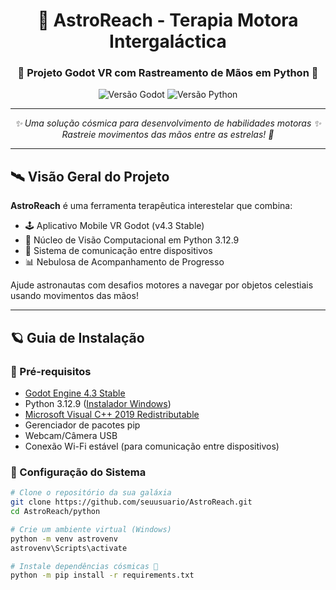 <div align="center">
  <h1>🚀 AstroReach - Terapia Motora Intergaláctica</h1>
  <h3>🌌 Projeto Godot VR com Rastreamento de Mãos em Python 🌠</h3>
  <img src="https://img.shields.io/badge/Godot-4.4%20Stable-478CBF?logo=godot-engine" alt="Versão Godot">
  <img src="https://img.shields.io/badge/Python-3.12.9-3776AB?logo=python" alt="Versão Python">
</div>

---

<div align="center">
  <em>✨ Uma solução cósmica para desenvolvimento de habilidades motoras ✨<br>
  Rastreie movimentos das mãos entre as estrelas! 🌟</em>
</div>

---

## 🛰 Visão Geral do Projeto
**AstroReach** é uma ferramenta terapêutica interestelar que combina:
- 🕹 Aplicativo Mobile VR Godot (v4.3 Stable)
- 🤖 Núcleo de Visão Computacional em Python 3.12.9
- 📡 Sistema de comunicação entre dispositivos
- 📊 Nebulosa de Acompanhamento de Progresso

Ajude astronautas com desafios motores a navegar por objetos celestiais usando movimentos das mãos!

---

## 🪐 Guia de Instalação

### 🚀 Pré-requisitos
- [Godot Engine 4.3 Stable](https://godotengine.org/download/windows/)
- Python 3.12.9 ([Instalador Windows](https://www.python.org/downloads/release/python-3129/))
- [Microsoft Visual C++ 2019 Redistributable](https://aka.ms/vs/16/release/vc_redist.x64.exe)
- Gerenciador de pacotes pip
- Webcam/Câmera USB
- Conexão Wi-Fi estável (para comunicação entre dispositivos)

### 🔭 Configuração do Sistema

```bash
# Clone o repositório da sua galáxia
git clone https://github.com/seuusuario/AstroReach.git
cd AstroReach/python

# Crie um ambiente virtual (Windows)
python -m venv astrovenv
astrovenv\Scripts\activate

# Instale dependências cósmicas 🌠
python -m pip install -r requirements.txt
